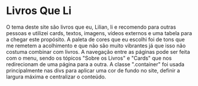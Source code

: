 # Livros Que Li
O tema deste site são livros que eu, Lilian, li e recomendo para outras pessoas e utilizei cards, textos, imagens, vídeos externos e uma tabela para a chegar este propósito.
A paleta de cores que eu escolhi foi de tons que me remetem a acolhimento e que não são muito vibrantes já que isso não costuma combinar com livros.
A navegação entre as páginas pode ser feita com o menu, sendo os tópicos "Sobre os Livros" e "Cards" que nos redirecionam de uma página para a outra.
A classe ".container" foi usada principalmente nas divs para aplicar uma cor de fundo no site, definir a largura máxima e centralizar o conteúdo.
